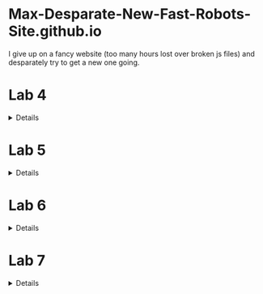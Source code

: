 # Max-Desparate-New-Fast-Robots-Site.github.io
I give up on a fancy website (too many hours lost over broken js files) and desparately try to get a new one going. 

# Lab 4
<details>
In this lab, I set up the IMU sensor, enabling 9DOF sensing for the Artemis board. This enables more complex path planning and systems control.

![alt text](lab4/imuconnected.jpg "Picture of the IMU connected to the Artemis board.")

The example code for the IMU board runs without issue out-of-the-box. (The below GIF was recorded retroactively with the example code. The IMU has already been mounted to the robot. The outputs are read from Serial plotter.)

![alt text](lab4/examplecode.gif "Showing the sample code track IMU data from the robot position")

The AD0_VAL value is set to zero by default. This variable refers to the LSB bit of the I2C address. Manipulating the AD0_VAL could allow up to two IMU boards to run in parallel. (Having two of the same board would improve robustness of sensor data.) 

## Accelerometer
Using the equations from class, I record pitch and roll values with the IMU board positioned at -90, 0, and 90 degrees in these two axes.

'''c
pitch_a = atan2(myICM.accY(),myICM.accZ())*180/M_PI;
roll_a  = atan2(myICM.accX(),myICM.accZ())*180/M_PI; 
'''

![alt text](lab4/pitch90090.png "Image of pitch data sampled at different angles.")

![alt text](lab4/roll90090.png "Image of roll data sampled at different angles.")

To get this data, I held the IMU board against the flattest surfaces I had in my room. This brings about potential systematic errors since the flatness and perpendicularity of these surfaces are not guaranteed. This affects my two-point calibration.  

The raw accelerometer data is very noisy. Additionally, at the extreme angles, data for the other axis is most inconsistent. While most of the issue of the accelerometer data is in precision, some of the accuracy is calibrated for by determining a shift and scale factor from the sampled data to fit the expected values to the expected angles. 

```python
# Calculating conversion factors
# Scale conversion
s = 180 / (np.mean(pitch90) - np.mean(pitchneg90))
# origin conversion
o = -(np.mean(pitch90) + np.mean(pitchneg90))/2
print(s,o)
>> 1.0259896646740851 1.0943006994729316
```

Using a fourier transform, I derived an alpha term for low-pass filtering. 
![alt text](lab4/pitchfft.png "Pre-filtered Pitch FFT")

I decided to use 2Hz as my cutoff frequency, leading to the following calculations. 
![alt text](lab4/alphacalc.png "Alpha calculation")

This leads to a much smoother fourier transform for the filtered signal. In fact, for the low-pass filtered pitch data, only three peaks are registered by the FFT.
![alt text](lab4/pitchlpffft.png "Post-filter Pitch FFT")

Here are the pitches laid on top of one-another. The filtered pitch is clearly much smoother and robust.
![alt text](lab4/pitchlpfcompare.png "Pre- and post-filter Pitch FFT")


## Gyroscope
The gyroscope data suffers from clear drift over time. This is inherent to the sensor, although I found tha higher sampling rates reduced this drift. I suspect this has to do with the dt calculation involved with iterating pitch, roll, and yaw values from gyro data. 

![alt text](lab4/gyrodrift.png "Gyro pitch drift over 5 seconds")

I merged the gyro data with the accelerometer data using a complimentary filter for higher accuracy and precision, with robustness to noise and rapid changes.

I used a beta of 0.9 for these results.

![alt text](lab4/pitchreadingcompare.png "Pitch complimentary")

![alt text](lab4/rollreadingcompare.png "Roll complimentary")

## Sample Data and Stunts
The limiting factor for my sampling rate was waiting on the TOF sensor data. The change I made to boost my sampling rate substantially was to not wait for TOF sensor data when it was not available, and update IMU data first. I used separate float arrays for my variables of interest with a set size of 1400, experimentally determined to be more than enough for 5 seconds of data. 

My sampling rate was much faster when I spent the 5 seconds filling up my data buffers and incrementally sending the data after the recording process was complete. The downside of this setup is that the real runtime is much longer than 5 seconds. 

![alt text](lab4/5secreadings.png "5 seconds of data")

I cut the cord for the 850mAH battery, the smaller voltage of the two supplied batteries, to be connected to the Artemis. The larger voltage battery is more suited for the high-power demands of the motor controllers. 

I did some basic stunts, with and without the Artemis onboard. 

Without Artemis:
![alt text](lab4/noart.gif "Test drive without Artemis")

With Artemis:
![alt text](lab4/art.gif "Test drive with Artemis")


The following data is from a 5 second capture from the IMU and TOF sensor onboard the robot, run remotely. This particular scene shows me driving the robot 360 degrees in my messy room. Notice the yaw values responding appropriately. Pitch and roll appear to jitter likely due to friction interactions with the floor. Distance sensing also responds appropriately. (I have TOF sensors on either end of the robot.)

![alt text](lab4/360spindata.png "Data from a 360 spin")

</details>

# Lab 5
<details>

## Wiring Diagram
![alt text](lab5/diagram.jpg "Motor driver wiring diagram")
The Artemis voltage requirements for powering are different than that of the motors. The motors draw signficantly more power than the computer. Therefore, a lower voltage battery is suited for running the Artemis computer and a higher voltage batter is suited for running the motors. 

I use analog pins on opposite sides of the Artemis board to control the motor drivers. This makes debugging easier due to the intuitive visual grouping and also reduces likelihood of me shorting connections during the soldering process. 

## Power Supply Testing
A control signal amplitude of 2V best matches the expected output voltage from the Artemis board. For Vin, I used 3.7V to match the maximum output of the charged 850mAh battery. 

I was successfully able to module the speed of the motors on each side using the duty cycle from the function generator. Shorter duty cycles lead to slower rotation.
![alt text](lab5/labsetup.gif "Robot motors running tethered")

## Calibration
I added the following code to the bluetooth cases to allow for easy testing and calibration of left and right motors. For a left motor and right motor speed sent over bluetooth, the robot moves forward at those speeds for a second.

```C
case TEST_DRIVE:
    success = robot_cmd.get_next_value(l_speed);
    if (!success)
        return;
    success = robot_cmd.get_next_value(r_speed);
    if (!success)
        return;
    analogWrite(left_f,0);
    analogWrite(left_r,0);
    analogWrite(right_f,0);
    analogWrite(right_r,0);
    delay(500);
    analogWrite(left_f,l_speed);
    analogWrite(left_r,0);
    analogWrite(right_f,r_speed);
    analogWrite(right_r,0);
    delay(1000);
    analogWrite(left_f,0);
    analogWrite(left_r,0);
    analogWrite(right_f,0);
    analogWrite(right_r,0);
    break;
```
Straight line driving was achieved at 190 and 248 for left and right motors respectively. 
![alt text](lab5/straightline.gif "The robot moves straight")

## Lower Limit PWM
Running the calibration script at progressively lower and lower PWM values, I found that values at 40 were the threshold for overcoming static friction in driving straight. Intuitively, the fixed 4-wheel drivetrain would experience emore friction in turns. For a point-turn, the minimum viable PWM value was 100 for each motor. 

## Open-loop Test Run
Here is the robot performing a manuever untethered and via a bluetooth command. 
![alt text](lab5/testrun.gif "The robot moves autonomously")
```C
case LAB5:
    l_speed = 190;
    r_speed = 248;
    analogWrite(left_f,l_speed);
    analogWrite(left_r,0);
    analogWrite(right_f,r_speed);
    analogWrite(right_r,0);
    delay(500);
    analogWrite(left_f,l_speed);
    analogWrite(left_r,0);
    analogWrite(right_f,0);
    analogWrite(right_r,0);
    delay(500);
    analogWrite(left_f,0);
    analogWrite(left_r,l_speed);
    analogWrite(right_f,0);
    analogWrite(right_r,l_speed);
    delay(500);
    analogWrite(left_f,0);
    analogWrite(left_r,0);
    analogWrite(right_f,0);
    analogWrite(right_r,l_speed);
    delay(500);
    analogWrite(left_f,0);
    analogWrite(left_r,0);
    analogWrite(right_f,0);
    analogWrite(right_r,0);
    break;
```
</details>

# Lab 6
<details>

![alt text](lab6/run.gif "The robot drives and turns around")

## Data Handling
To maximize the customizability of my PID stunt code, I used many input parameters sent over bluetooth. This helped me quickly test different PID parameters as well as other parameters relevant to the stunt. 

My code takes up to 10 inputs. Some parameters operate as 'optional' parameters. 
```C
success = robot_cmd.get_next_value(kp);
            if (!success)
                return;
            success = robot_cmd.get_next_value(ki);
            if (!success)
                return;
            success = robot_cmd.get_next_value(kd);
            if (!success)
                return;
            success = robot_cmd.get_next_value(timeout);
            if (!success)
                return;
            success = robot_cmd.get_next_value(split);
            if (!success)
                split = 10;
            success = robot_cmd.get_next_value(I_gaurd);
            if (!success)
                I_gaurd = 100;
            success = robot_cmd.get_next_value(bottom);
            if (!success)
                bottom = 50;
            success = robot_cmd.get_next_value(forward);
            if (!success)
                forward = 500;
            success = robot_cmd.get_next_value(l_speed);
            if (!success)
                l_speed = 250;
            success = robot_cmd.get_next_value(r_speed);
            if (!success)
                r_speed = 250;         
```

I also used code from my IMU lab to retrieve data after recording. The most efficient way I've found to send batches of data over bluetooth is to store data to several float buffers during the run. Then, once the run is finished, send data line-by-line to a python list over bluetooth.

I can use the following callback function to process and display the data.
```python
def getData(uuid,y):
    global record
    string = y.decode("utf-8")
    if string == "DONE":
        for key in record:
            plt.plot(record[key])
            plt.title(key)
            plt.show()
        return
    datas = string.split("+")
    keys = list(record.keys())
    for data in datas:
        dat = data.split("|")
        for i,e in enumerate(dat):
            if e:
                record[keys[i]] += [float(e)]
ble.start_notify(ble.uuid['RX_STRING'], getData)
record = {"yaws":[],"output":[],"kpP":[],"kiI":[],"kdD":[]}
```

## PID 
In selecting my K values, I followed the heuristic plan laid out in lectures. I first tested a P-only system. When my P value was too high, I found that the robot would turn too fast for yaw readings to be accurate. At a certain point, especially when the robot was within 10 degrees of the set point, it struggled to overcome friction. That led me to introduce a non-zero Ki to eventually build up the magnitude of the output to overcome the friction near the setpoint. I then played with small Kd values to help improve speed of convergence. 

## Sampling
I played with the idea of truncating the yaw data to a 0-360 range. However, I found issues with the robot spinning too far past the setpoint. This is because, for a setpoint of 0, the function of P would be discontinuous. 

Therefore, I had better results with a setpoint of 180 degrees and performing no truncation on yaw. The robot does not spin far enough to encounter issues with data overflow or underflow. 

Even with my code optimized to run as fast as possible, I frequently had issues with my yaw reading accuracy. When the motors are driven too quickly, the robot easily overshoots in reality, but the sensor does not pick up on the overshoot. I suspect this has to do with a breakdown of small angle approximations as high enough angular speeds. Thus, I had to reduce my Kp and I gaurd values to reduce instances of extremely fast spinning. 

## Simple anti-windup
My implementation of anti-windup is a simple hack that truncates the integral tracking variable to a set range. 
```C
I += P * dt;
I = fmax(fmin(I,I_gaurd),-I_gaurd); // anti windup
```

## PID output to motor drivers
To convert the PID output value to integers I can send to the motor drivers, I did the following. I added a baseline speed to the output called "bottom". I then clamped to output to 0-255. I also apply a "split" to account for different efficiencies between the left and right motors. The output value can be negative, reflecting different directions of turning. I converted these real float values to positive integers and wrote them to the appropriate pins of the motor drivers. 

```C
if (output < 0) {
    analogWrite(left_f,0);
    analogWrite(left_r,(int) -fmax(output-bottom+split,-255));
    analogWrite(right_f,(int) -fmax(output-bottom-split,-255));
    analogWrite(right_r,0);
    buff0[counter] = (int) -fmax(output-bottom+split,-255);
    
} else {
    analogWrite(left_f,(int) fmin(output+bottom-split,255));
    analogWrite(left_r,0);
    analogWrite(right_f,0);
    analogWrite(right_r,(int) fmin(output+bottom+split,255));
    buff0[counter] = (int) fmin(output+bottom-split,255);
```

Driving in the hallway, the robot begins to turn and converge toward 180 degrees.

![alt text](lab6/yawinmotion.png "The robot drives and turns around after driving forward")

The PWM values that the motors experience look like this.

![alt text](lab6/outputsinmotion.png "PWM values ")

This output can be broken down into the trends of Kp\*P, Ki\*I, and Kd\*D.
![alt text](lab6/P.png "P component")

![alt text](lab6/I.png "I component")

![alt text](lab6/D.png "D component")

</details>

# Lab 7

<details>

## Data capture
In the Upson lab, I ran a modified version of the TOF lab code to get step response data. I drove the motors at a set speed for 1 second before letting the robot coast and letting drag slow the robot to a stop.

For easier conversion of u to pwm values, I ran the step response at the maximum PWM value that would allow for straight driving.

Most critically, it was important to set the robot far enough for the robot to come to a rolling stop without collision.

![alt text](lab7/xdata.png "Raw distance measurements")

I processed the data to derive velocity and acceleration measurements. I used symmetric moving averages just to smooth out the data. Without the smoothing, errors from the distance measurements propogate through the differentiation. With a little bit of smoothing, I am much more confident in reading the graphs for rise time.

```python
import numpy as np
def moving_average(x, w):
    return np.convolve(x, np.ones(w), 'same') / w

xdot = moving_average(np.ediff1d(x)/np.ediff1d(times),3)
```

![alt text](lab7/xdotdata.png "Smoothed velocity")

Here we can see the robot move towards the wall with nearly continuous acceleration and increasing speed. After 1 second from the start of data capture, acceleration reverses direction and a lower magnitude acceleration at a point in time that matches the inflection point in the X data.

## Drag and Mass
After this, the process of capturing the 90% rise time is relatively simple implementation of the lecture code. 
```python
# d ~ 1/xdot_steady
xdot_steady = np.min(xdot)
d = (-1/xdot_steady)

xdot90 = 0.9*xdot_steady
t_rise = (times[np.argmax(xdot < xdot90)] - times[0]) 

# m = -d*t_0.9 / ln(0.1)
m = -d*t_rise / np.log(0.1)

print(d, m)
>> 0.6709160379958043 264.7416977038248
```

## A and B matrices
With my coefficients determined, I then calculate my A, B, and C matrices. I also discretize A and B as required. 
```python
# xdot = Ax + Bu
A = np.array([[0,1],[0,-d/m]])
B = np.array([[0],[1/m]])

C = np.array([[-1,0]])

#discretized, dt is sampling time
dt = (times[-1] - times[0]) / len(times)
Ad = np.eye(len(A)) + dt * A  
Bd = dt * B

A = Ad
B = Bd
```


|  A  |         |
|----|---------|
| 1 | 97.32545098 |
| 0 | 0.75335504 |

|  B  |
|----|
| 0. | 
| 0.36762419 |

|  C  |         |
|----|---------|
| -1 | 0 |

# Applying Kalman Filter
Then, it is a matter of applying the kalman filter with the kalman filter function on the measured data.

We use this function applied to a given motor input u and measured output state y.
```python
sigma_1, sigma_2, sigma_3 = dt, dt, 27.

sig_u=np.array([[sigma_1**2,0],[0,sigma_2**2]]) 
sig_z=np.array([[sigma_3**2]])

sigma = np.array([[2500,0],[0,10]])


def kf(mu,sigma, u, y):
    mu_p = A.dot(mu) + B.dot(u)
    sigma_p = A.dot(sigma.dot(A.transpose()))+sig_u
    
    sigma_m = C.dot(sigma_p.dot(C.transpose()))+sig_z
    kkf_gain = sigma_p.dot(C.transpose().dot(np.linalg.inv(sigma_m)))
    
    y_m = y-C.dot(mu_p)
    mu = mu_p+kkf_gain.dot(y_m)
    sigma=(np.eye(2)-kkf_gain.dot(C)).dot(sigma_p)

    return mu, sigma
```

I first tested the following sigmas. My position and speed standard deviation is about 9.9. I try 20 for my sigma_3 process noise. 

```python
sigma_1, sigma_2, sigma_3 = np.sqrt(dt), np.sqrt(dt), 20.


sig_u=np.array([[sigma_1**2,0],[0,sigma_2**2]]) 
sig_z=np.array([[sigma_3**2]])

sigma = np.array([[2500,0],[0,10]])
```

I used the below code to visualize the filtered data
```python
kf_state = []
x_ = -np.array([x[1],0]).transpose()
Y = -np.stack([x[1:],xdot[0:]]).transpose()
u = 1
for i,y in enumerate(Y):
    if i == np.argmin(x)-1:
        u = 0
    x_, sig = kf(x_, sigma, [[u]], y)
    kf_state.append(x_)

kf_state = np.stack(kf_state)
plt.plot(kf_state[:,0,1],label="Kalman Filtered")
plt.plot(xdot[1:], label="Raw")
plt.legend()
plt.show()
```

The results show the filtered data means consistently overshooting measured results, resulting in the robot appearing to be closer to the wall than it is in the measured data. If anything, with the doppler effect, appearing slightly further from the wall would be more reasonable.
![alt text](lab7/kalman0.png "First Kalman test")

To induce a somewhat tighter fit, I increase sigmas in my process values. 
I use 97.3, 9.9, and 50 for my sigmas 1 through 3. And I use 2.5 and 243 for m
![alt text](lab7/kalman1.png "Second Kalman test")

## Onboard extrapolation
To interpolate between TOF readings on the Artemis, I use my last readings of x and xdot to linearly extrapolate into the future. This allows me to have a finer sampling rate. 

After capturing the initial state with the TOF sensor, I am able to begin applying the extrapolation to incoming data. When real sensor data is not available, the Artemis falls back on, every 15 milliseconds, at a much faster sampling rate, a best guess of position and speed to predict the present state. 

```C
while (true) {
    if (distanceSensor1.checkForDataReady()) {
        last_time = millis();
        distance1 = distanceSensor1.getDistance();
        distanceSensor1.clearInterrupt();
        distanceSensor1.stopRanging();
        distanceSensor1.startRanging();
        x_(0,0) = distance1;
        break;
    }
    delay(5);
}

analogWrite(right_f,r_speed);
analogWrite(right_r,0);
analogWrite(left_f,l_speed);
analogWrite(left_r,0);

while (counter < buffer_size) {
    timestamp = micros();
    if (timestamp - last_time2 > timeout) {
        analogWrite(right_f,0);
        analogWrite(right_r,0);
        analogWrite(left_f,0);
        analogWrite(left_r,0);
        u(0) = 0;
        if (timestamp - last_time2 > 5000000) {
            break;
        }
    }

    if (distanceSensor1.checkForDataReady()) {
        distance1 = distanceSensor1.getDistance();
        distanceSensor1.clearInterrupt();
        distanceSensor1.stopRanging();
        distanceSensor1.startRanging();

        if (counter > 0) {
            dt = millis() - last_time;
            last_time += dt;
            xdot = (distance1 - buff0[last_counter]) / dt;
            last_counter = counter;
        }
        
        y = {distance1,xdot};

        times[counter] = timestamp/1000.;
        distance1 = y(0,0);
        buff0[counter] = distance1;
        buff1[counter] = y(0,1);
        counter++;
        }

    delay(15); // Fallback interpolation
    times[counter] = timestamp/1000.;
    distance1 += 15*y(0,1);
    buff0[counter] = distance1;
    buff1[counter] = y(0,1);
    counter++;

}
```

Here are the results of the interpolation in a sample run. The x axis shows the number of samples. The linear interpolation strategy works very well during most of the motion. However, where the magnitude of velocity is changing much faster, near the start and end of the robot's motion, the constant speed assumption breaks down. 
![alt text](lab7/interpx.png "X data with extrapolation")

</details>